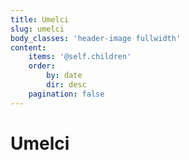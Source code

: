 ```yaml
---
title: Umelci
slug: umelci
body_classes: 'header-image fullwidth'
content:
    items: '@self.children'
    order:
        by: date
        dir: desc
    pagination: false
---
```


# Umelci
